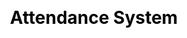 ---
permalink: /projects/Attendance-System
layout: project
css:
  - project

title: Attendance System
image: /assets/img/Projects/ATS/ATS.jpg
description: NodeMCU based RFID attendance marking system that marks and stores student attendance on an SQL server using PHP.

icons:
  - Arduino
  - PHP
  - MySQL
repositories:
  - name: NodeMCU-Attendance-system
best: 6
---